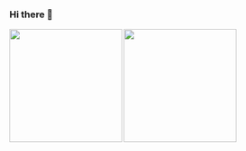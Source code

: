 ### Hi there 👋
<img align='left' src='https://github.com/mayankchaudhary26/Cool-Readme-ideas/blob/master/data/octocat/boxertocat_octodex.jpg' width='200"'>

<img align='center' src='https://github.com/mayankchaudhary26/Cool-Readme-ideas/blob/master/data/octocat/baracktocat.jpg' width='200"'>

<br>
<br>
<br>
<br>
<br>
<br>
<!--
**sshubhamkumarr/sshubhamkumarr** is a ✨ _special_ ✨ repository because its `README.md` (this file) appears on your GitHub profile.

Here are some ideas to get you started:

- 🔭 I’m currently working on ...
- 🌱 I’m currently learning ...
- 👯 I’m looking to collaborate on ...
- 🤔 I’m looking for help with ...
- 💬 Ask me about ...
- 📫 How to reach me: ...
- 😄 Pronouns: ...
- ⚡ Fun fact: ...
-->
